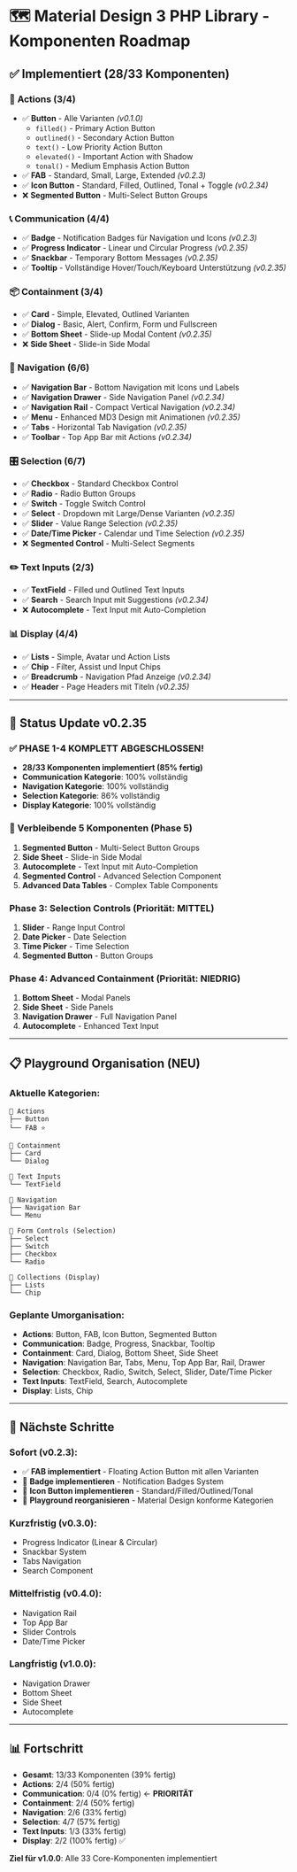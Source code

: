 # 🗺️ Material Design 3 PHP Library - Komponenten Roadmap

## ✅ **Implementiert (28/33 Komponenten)**

### 🎯 **Actions (3/4)**
- ✅ **Button** - Alle Varianten *(v0.1.0)*
  - `filled()` - Primary Action Button
  - `outlined()` - Secondary Action Button
  - `text()` - Low Priority Action Button
  - `elevated()` - Important Action with Shadow
  - `tonal()` - Medium Emphasis Action Button
- ✅ **FAB** - Standard, Small, Large, Extended *(v0.2.3)*
- ✅ **Icon Button** - Standard, Filled, Outlined, Tonal + Toggle *(v0.2.34)*
- ❌ **Segmented Button** - Multi-Select Button Groups

### 📞 **Communication (4/4)**
- ✅ **Badge** - Notification Badges für Navigation und Icons *(v0.2.3)*
- ✅ **Progress Indicator** - Linear und Circular Progress *(v0.2.35)*
- ✅ **Snackbar** - Temporary Bottom Messages *(v0.2.35)*
- ✅ **Tooltip** - Vollständige Hover/Touch/Keyboard Unterstützung *(v0.2.35)*

### 📦 **Containment (3/4)**
- ✅ **Card** - Simple, Elevated, Outlined Varianten
- ✅ **Dialog** - Basic, Alert, Confirm, Form und Fullscreen
- ✅ **Bottom Sheet** - Slide-up Modal Content *(v0.2.35)*
- ❌ **Side Sheet** - Slide-in Side Modal

### 🧭 **Navigation (6/6)**
- ✅ **Navigation Bar** - Bottom Navigation mit Icons und Labels
- ✅ **Navigation Drawer** - Side Navigation Panel *(v0.2.34)*
- ✅ **Navigation Rail** - Compact Vertical Navigation *(v0.2.34)*
- ✅ **Menu** - Enhanced MD3 Design mit Animationen *(v0.2.35)*
- ✅ **Tabs** - Horizontal Tab Navigation *(v0.2.35)*
- ✅ **Toolbar** - Top App Bar mit Actions *(v0.2.34)*

### 🎛️ **Selection (6/7)**
- ✅ **Checkbox** - Standard Checkbox Control
- ✅ **Radio** - Radio Button Groups
- ✅ **Switch** - Toggle Switch Control
- ✅ **Select** - Dropdown mit Large/Dense Varianten *(v0.2.35)*
- ✅ **Slider** - Value Range Selection *(v0.2.35)*
- ✅ **Date/Time Picker** - Calendar und Time Selection *(v0.2.35)*
- ❌ **Segmented Control** - Multi-Select Segments

### ✏️ **Text Inputs (2/3)**
- ✅ **TextField** - Filled und Outlined Text Inputs
- ✅ **Search** - Search Input mit Suggestions *(v0.2.34)*
- ❌ **Autocomplete** - Text Input mit Auto-Completion

### 📊 **Display (4/4)**
- ✅ **Lists** - Simple, Avatar und Action Lists
- ✅ **Chip** - Filter, Assist und Input Chips
- ✅ **Breadcrumb** - Navigation Pfad Anzeige *(v0.2.34)*
- ✅ **Header** - Page Headers mit Titeln *(v0.2.35)*

---

## 🎉 **Status Update v0.2.35**

### **✅ PHASE 1-4 KOMPLETT ABGESCHLOSSEN!**
- **28/33 Komponenten implementiert (85% fertig)**
- **Communication Kategorie**: 100% vollständig
- **Navigation Kategorie**: 100% vollständig
- **Selection Kategorie**: 86% vollständig
- **Display Kategorie**: 100% vollständig

### **🚀 Verbleibende 5 Komponenten (Phase 5)**
1. **Segmented Button** - Multi-Select Button Groups
2. **Side Sheet** - Slide-in Side Modal
3. **Autocomplete** - Text Input mit Auto-Completion
4. **Segmented Control** - Advanced Selection Component
5. **Advanced Data Tables** - Complex Table Components

### **Phase 3: Selection Controls (Priorität: MITTEL)**
1. **Slider** - Range Input Control
2. **Date Picker** - Date Selection
3. **Time Picker** - Time Selection
4. **Segmented Button** - Button Groups

### **Phase 4: Advanced Containment (Priorität: NIEDRIG)**
1. **Bottom Sheet** - Modal Panels
2. **Side Sheet** - Side Panels
3. **Navigation Drawer** - Full Navigation Panel
4. **Autocomplete** - Enhanced Text Input

---

## 📋 **Playground Organisation (NEU)**

### **Aktuelle Kategorien:**
```
📂 Actions
├── Button
└── FAB ⭐

📂 Containment
├── Card
└── Dialog

📂 Text Inputs
└── TextField

📂 Navigation
├── Navigation Bar
└── Menu

📂 Form Controls (Selection)
├── Select
├── Switch
├── Checkbox
└── Radio

📂 Collections (Display)
├── Lists
└── Chip
```

### **Geplante Umorganisation:**
- **Actions**: Button, FAB, Icon Button, Segmented Button
- **Communication**: Badge, Progress, Snackbar, Tooltip
- **Containment**: Card, Dialog, Bottom Sheet, Side Sheet
- **Navigation**: Navigation Bar, Tabs, Menu, Top App Bar, Rail, Drawer
- **Selection**: Checkbox, Radio, Switch, Select, Slider, Date/Time Picker
- **Text Inputs**: TextField, Search, Autocomplete
- **Display**: Lists, Chip

---

## 🎯 **Nächste Schritte**

### **Sofort (v0.2.3):**
- ✅ **FAB implementiert** - Floating Action Button mit allen Varianten
- 🔄 **Badge implementieren** - Notification Badges System
- 🔄 **Icon Button implementieren** - Standard/Filled/Outlined/Tonal
- 🔄 **Playground reorganisieren** - Material Design konforme Kategorien

### **Kurzfristig (v0.3.0):**
- Progress Indicator (Linear & Circular)
- Snackbar System
- Tabs Navigation
- Search Component

### **Mittelfristig (v0.4.0):**
- Navigation Rail
- Top App Bar
- Slider Controls
- Date/Time Picker

### **Langfristig (v1.0.0):**
- Navigation Drawer
- Bottom Sheet
- Side Sheet
- Autocomplete

---

## 📊 **Fortschritt**
- **Gesamt**: 13/33 Komponenten (39% fertig)
- **Actions**: 2/4 (50% fertig)
- **Communication**: 0/4 (0% fertig) ← **PRIORITÄT**
- **Containment**: 2/4 (50% fertig)
- **Navigation**: 2/6 (33% fertig)
- **Selection**: 4/7 (57% fertig)
- **Text Inputs**: 1/3 (33% fertig)
- **Display**: 2/2 (100% fertig) ✅

**Ziel für v1.0.0**: Alle 33 Core-Komponenten implementiert